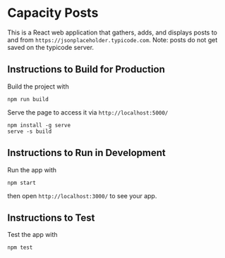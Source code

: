 # Capacity Posts
This is a React web application that gathers, adds, and displays posts to and from ```https://jsonplaceholder.typicode.com```. Note: posts do not get saved on the typicode server.

## Instructions to Build for Production
Build the project with
```
npm run build
```
Serve the page to access it via ```http://localhost:5000/```
```
npm install -g serve
serve -s build
```

## Instructions to Run in Development
Run the app with
```
npm start
```
then open ```http://localhost:3000/``` to see your app.

## Instructions to Test
Test the app with
```
npm test
```
